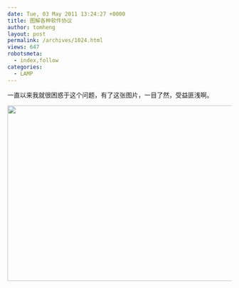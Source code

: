 ```yaml
---
date: Tue, 03 May 2011 13:24:27 +0000
title: 图解各种软件协议
author: tomheng
layout: post
permalink: /archives/1024.html
views: 647
robotsmeta:
  - index,follow
categories:
  - LAMP
---
```

一直以来我就很困惑于这个问题，有了这张图片，一目了然，受益匪浅啊。

<img class="aligncenter size-full wp-image-1025" title="63918611tw1dgsl0crprmj" src="http://blog.webfuns.net/wp-content/uploads/2011/05/63918611tw1dgsl0crprmj.jpg" alt="" width="630" height="394" />
